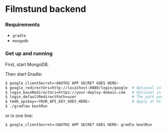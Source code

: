 # Filmstund backend

### Requirements

- `gradle`
- `mongodb`

### Get up and running
First, start MongoDB.

Then start Gradle:
```sh
$ google_clientSecret=<OAUTH2 APP SECRET GOES HERE>
$ google_redirectUri=http://localhost:8080/login/google  # Optional in development
$ login_baseRedirectUri=https://your-deploy-domain.com   # Optional in development
$ login_defaultRedirectPath=user                         # The path you are redirected to after login (optional when developing)
$ tmdb_apikey=<YOUR_API_KEY_GOES_HERE>                   # Apply at https://www.themoviedb.org/ 
$ ./gradlew bootRun
```
or in one line:
```sh
$ google_clientSecret=<OAUTH2 APP SECRET GOES HERE> gradle bootRun
```
